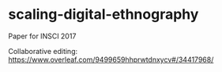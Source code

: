 # scaling-digital-ethnography
Paper for INSCI 2017

Collaborative editing: https://www.overleaf.com/9499659hhprwtdnxycv#/34417968/
